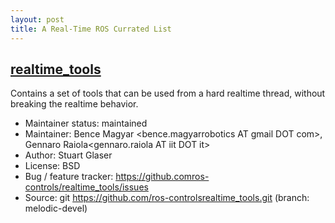 ```yaml
---
layout: post
title: A Real-Time ROS Currated List
---
```


## [realtime_tools](http://wiki.ros.org/realtime_tools)

Contains a set of tools that can be used from a hard realtime thread, without breaking the realtime behavior.

* Maintainer status: maintained
* Maintainer: Bence Magyar <bence.magyarrobotics AT gmail DOT com>, Gennaro Raiola<gennaro.raiola AT iit DOT it>
* Author: Stuart Glaser <sglaser AT willowgarageDOT com>
* License: BSD
* Bug / feature tracker: https://github.comros-controls/realtime_tools/issues
* Source: git https://github.com/ros-controlsrealtime_tools.git (branch: melodic-devel)

